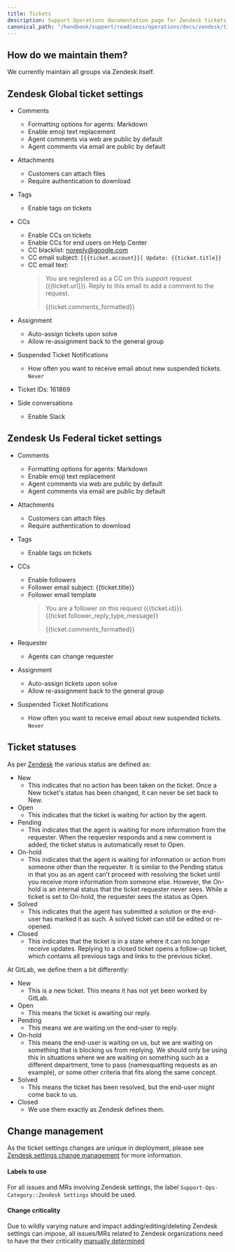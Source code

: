 ```yaml
---
title: Tickets
description: Support Operations documentation page for Zendesk tickets
canonical_path: "/handbook/support/readiness/operations/docs/zendesk/tickets"
---
```


## How do we maintain them?

We currently maintain all groups via Zendesk itself.

## Zendesk Global ticket settings

- Comments
  - Formatting options for agents: Markdown
  - Enable emoji text replacement
  - Agent comments via web are public by default
  - Agent comments via email are public by default
- Attachments
  - Customers can attach files
  - Require authentication to download
- Tags
  - Enable tags on tickets
- CCs
  - Enable CCs on tickets
  - Enable CCs for end users on Help Center
  - CC blacklist: noreply@google.com
  - CC email subject: `[{{ticket.account}}] Update: {{ticket.title}}`
  - CC email text:
    > You are registered as a CC on this support request ({{ticket.url}}). Reply
    > to this email to add a comment to the request.
    >
    > {{ticket.comments_formatted}}
    >
    >

- Assignment
  - Auto-assign tickets upon solve
  - Allow re-assignment back to the general group
- Suspended Ticket Notifications
  - How often you want to receive email about new suspended tickets. `Never`
- Ticket IDs: 161869
- Side conversations
  - Enable Slack

## Zendesk Us Federal ticket settings

- Comments
  - Formatting options for agents: Markdown
  - Enable emoji text replacement
  - Agent comments via web are public by default
  - Agent comments via email are public by default
- Attachments
  - Customers can attach files
  - Require authentication to download
- Tags
  - Enable tags on tickets
- CCs
  - Enable followers
  - Follower email subject: {{ticket.title}}
  - Follower email template
    > You are a follower on this request ({{ticket.id}}).
    > {{ticket.follower_reply_type_message}}
    >
    > {{ticket.comments_formatted}}

- Requester
  - Agents can change requester
- Assignment
  - Auto-assign tickets upon solve
  - Allow re-assignment back to the general group
- Suspended Ticket Notifications
  - How often you want to receive email about new suspended tickets. `Never`

## Ticket statuses

As per
[Zendesk](https://support.zendesk.com/hc/en-us/articles/212530318-Updating-and-solving-tickets#topic_i3y_np1_vt)
the various status are defined as:

- New
  - This indicates that no action has been taken on the ticket. Once a New
    ticket's status has been changed, it can never be set back to New.
- Open
  - This indicates that the ticket is waiting for action by the agent.
- Pending
  - This indicates that the agent is waiting for more information from the
    requester. When the requester responds and a new comment is added, the
    ticket status is automatically reset to Open.
- On-hold
  - This indicates that the agent is waiting for information or action from
    someone other than the requester. It is similar to the Pending status in
    that you as an agent can't proceed with resolving the ticket until you
    receive more information from someone else. However, the On-hold is an
    internal status that the ticket requester never sees. While a ticket is set
    to On-hold, the requester sees the status as Open.
- Solved
  - This indicates that the agent has submitted a solution or the end-user has
    marked it as such. A solved ticket can still be edited or re-opened.
- Closed
  - This indicates that the ticket is in a state where it can no longer receive
    updates. Replying to a closed ticket opens a follow-up ticket, which
    contains all previous tags and links to the previous ticket.

At GitLab, we define them a bit differently:

- New
  - This is a new ticket. This means it has not yet been worked by GitLab.
- Open
  - This means the ticket is awaiting our reply.
- Pending
  - This means we are waiting on the end-user to reply.
- On-hold
  - This means the end-user is waiting on us, but we are waiting on something
    that is blocking us from replying. We should only be using this in
    situations where we are waiting on something such as a different department,
    time to pass (namesquatting requests as an example), or some other criteria
    that fits along the same concept.
- Solved
  - This means the ticket has been resolved, but the end-user might come back to
    us.
- Closed
  - We use them exactly as Zendesk defines them.

## Change management

As the ticket settings changes are unique in deployment, please see
[Zendesk settings change management](/handbook/support/readiness/operations/docs/change_management#zendesk-settings-change-management)
for more information.

#### Labels to use

For all issues and MRs involving Zendesk settings, the label
`Support-Ops-Category::Zendesk Settings` should be used.

#### Change criticality

Due to wildly varying nature and impact adding/editing/deleting Zendesk
settings can impose, all issues/MRs related to Zendesk organizations need
to have the their criticality
[manually determined](/handbook/support/readiness/operations/docs/change_criticalities#determining-criticality)
